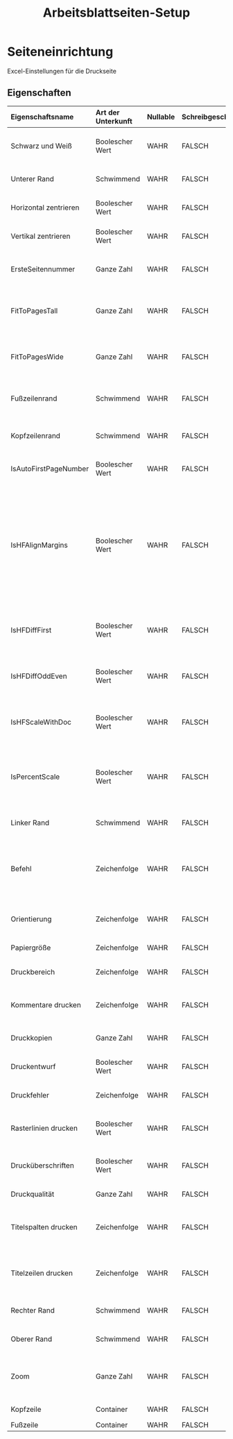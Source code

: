﻿---
title: Arbeitsblattseiten-Setup
second_title: Aspose.Cells Cloud Documen
linktitle: Seiteneinrichtung
type: docs
url: /de/page-setup/
keywords: An Excel worksheet page setup
description: Aspose.Cells Cloud REST API unterstützt das Hinzufügen eines Excel Arbeitsblatts. SDK unterstützt verschiedene Entwicklungssprachen. Dazu gehören Android, C#, Go, Java, NodeJS, Perl, PHP, Python, Ruby und Swift
weight: 20
kwords: Excel, Office Cloud, REST API, Tabellenkalkulation, PDF, CSV, Json, Markdown, Ein Excel Arbeitsblattseiten-Setup
---
# **Seiteneinrichtung**

Excel-Einstellungen für die Druckseite

## **Eigenschaften**

| Eigenschaftsname| Art der Unterkunft| Nullable| Schreibgeschützt| Standardwert| Beschreibung|
|:- |:- |:- |:- |:- |:- |
|Schwarz und Weiß|Boolescher Wert|WAHR| FALSCH||Gibt an, ob Elemente des Dokuments in Schwarzweiß gedruckt werden.|
|Unterer Rand|Schwimmend|WAHR| FALSCH||Stellt die Größe des unteren Rands in Zentimetern dar.|
|Horizontal zentrieren|Boolescher Wert|WAHR| FALSCH||Gibt an, ob das Blatt horizontal zentriert gedruckt wird.|
|Vertikal zentrieren|Boolescher Wert|WAHR| FALSCH||Gibt an, ob das Blatt vertikal zentriert gedruckt wird.|
|ErsteSeitennummer|Ganze Zahl|WAHR| FALSCH||Stellt die erste Seitenzahl dar, die beim Drucken dieses Blattes verwendet wird.|
|FitToPagesTall|Ganze Zahl|WAHR| FALSCH||Gibt die Seitenanzahl an, auf die das Arbeitsblatt beim Drucken skaliert wird. Der Standardwert ist 1.|
|FitToPagesWide|Ganze Zahl|WAHR| FALSCH||Gibt die Seitenanzahl an, auf die das Arbeitsblatt beim Drucken skaliert wird. Der Standardwert ist 1.|
|Fußzeilenrand|Schwimmend|WAHR| FALSCH||Stellt den Abstand vom unteren Seitenrand bis zur Fußzeile in Zentimetern dar.|
|Kopfzeilenrand|Schwimmend|WAHR| FALSCH||Stellt den Abstand vom oberen Seitenrand zur Kopfzeile in Zentimetern dar.|
|IsAutoFirstPageNumber|Boolescher Wert|WAHR| FALSCH||Gibt an, ob die erste Seitenzahl automatisch vergeben wird.|
|IsHFAlignMargins|Boolescher Wert|WAHR| FALSCH||Gibt an, ob die Kopf- und Fußzeilenränder an den Seitenrändern ausgerichtet sind. Wenn diese Eigenschaft auf „true“ gesetzt ist, werden die linke Kopf- und Fußzeile am linken Rand und die rechte Kopf- und Fußzeile am rechten Rand ausgerichtet. Diese Option ist standardmäßig aktiviert.|
|IsHFDiffFirst|Boolescher Wert|WAHR| FALSCH||„True“ bedeutet, dass sich die Kopf-/Fußzeile der ersten Seite von denen anderer Seiten unterscheidet.|
|IsHFDiffOddEven|Boolescher Wert|WAHR| FALSCH||„True“ bedeutet, dass die Kopf-/Fußzeile der ungeraden Seiten bei den ungeraden Seiten unterschiedlich ist.|
|IsHFScaleWithDoc|Boolescher Wert|WAHR| FALSCH||Gibt an, ob Kopf- und Fußzeile mit der Dokumentskalierung skaliert werden. Gilt nur für Excel 2007.|
|IsPercentScale|Boolescher Wert|WAHR| FALSCH||Wenn diese Eigenschaft „False“ ist, steuern die Eigenschaften „FitToPagesWide“ und „FitToPagesTall“, wie das Arbeitsblatt skaliert wird.|
|Linker Rand|Schwimmend|WAHR| FALSCH||Stellt die Größe des linken Rands in Zentimetern dar.|
|Befehl|Zeichenfolge|WAHR| FALSCH||Stellt die Reihenfolge dar, die Microsoft Excel zum Nummerieren der Seiten beim Drucken eines großen Arbeitsblatts verwendet.|
|Orientierung|Zeichenfolge|WAHR| FALSCH|| Stellt die Druckausrichtung der Seite dar. Querformat/Hochformat|
|Papiergröße|Zeichenfolge|WAHR| FALSCH||Stellt die Größe des Papiers dar.|
|Druckbereich|Zeichenfolge|WAHR| FALSCH||Stellt den zu druckenden Bereich dar.|
|Kommentare drucken|Zeichenfolge|WAHR| FALSCH||Stellt die Art und Weise dar, wie Kommentare mit dem Blatt gedruckt werden.|
|Druckkopien|Ganze Zahl|WAHR| FALSCH||Ruft die Anzahl der zu druckenden Kopien ab und legt sie fest.|
|Druckentwurf|Boolescher Wert|WAHR| FALSCH||Gibt an, ob das Blatt ohne Grafiken gedruckt wird.|
|Druckfehler|Zeichenfolge|WAHR| FALSCH||Gibt den Typ des angezeigten Druckfehlers an.|
|Rasterlinien drucken|Boolescher Wert|WAHR| FALSCH||Gibt an, ob Zellgitternetzlinien auf der Seite gedruckt werden.|
|Drucküberschriften|Boolescher Wert|WAHR| FALSCH||Gibt an, ob Zeilen- und Spaltenüberschriften mit dieser Seite gedruckt werden.|
|Druckqualität|Ganze Zahl|WAHR| FALSCH||Stellt die Druckqualität dar.|
|Titelspalten drucken|Zeichenfolge|WAHR| FALSCH||Stellt die Spalten dar, die die Zellen enthalten, die auf der linken Seite jeder Seite wiederholt werden sollen.|
|Titelzeilen drucken|Zeichenfolge|WAHR| FALSCH||Stellt die Zeilen dar, die die Zellen enthalten, die oben auf jeder Seite wiederholt werden sollen.|
|Rechter Rand|Schwimmend|WAHR| FALSCH||Stellt die Größe des rechten Rands in Zentimetern dar.|
|Oberer Rand|Schwimmend|WAHR| FALSCH||Stellt die Größe des oberen Rands in Zentimetern dar.|
|Zoom|Ganze Zahl|WAHR| FALSCH||Stellt den Skalierungsfaktor in Prozent dar. Er sollte zwischen 10 und 400 liegen.|
|Kopfzeile|Container|WAHR| FALSCH||Stellt den Seitenkopf dar.|
|Fußzeile|Container|WAHR| FALSCH||Stellt den Seitenfuß dar.|

